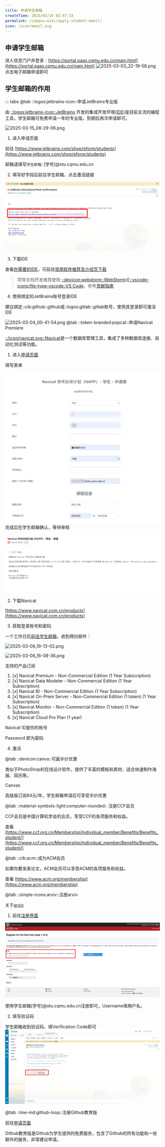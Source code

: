 ```yaml
---
title: 申请学生邮箱
createTime: 2025/02/24 02:47:33
permalink: /campus-wiki/apply-student-email/
icon: /icon/email.svg
---
```


## 申请学生邮箱

进入信息门户并登录：[https://portal.paas.cqmu.edu.cn/main.html](https://portal.paas.cqmu.edu.cn/main.html)
![2025-03-03_22-19-58.png](/src/2025-03-03_22-19-58.png)
点击电子邮箱申请即可



## 学生邮箱的作用

::: tabs
@tab ::logos:jetbrains-icon::申请JetBrains专业版

由 [::logos:jetbrains-icon::JetBrains](https://www.jetbrains.com/zh-cn/) 开发的集成开发环境([IDE](/campus-wiki/common-software/IDE/))是目前主流的编程工具，学生邮箱可免费申请一年的专业版，到期后再次申请即可。

![2025-03-15_06-29-06.png](../../.vuepress/public/src/2025-03-15_06-29-06.png)

1. 进入申请页面

前往 [https://www.jetbrains.com/shop/eform/students](https://www.jetbrains.com/shop/eform/students)

邮箱请填写`学生邮箱`: [学号]@stu.cqmu.edu.cn

2. 填写好字段后前往学生邮箱，点击激活链接

![2025-03-12_16-18-20.png](../../.vuepress/public/src/2025-03-12_16-18-20.png)

3. 下载IDE

查看[你需要的IDE](/campus-wiki/common-software/#ide-篇)，可前往[常用软件推荐及介绍页下载](/public-service/data-center/common-softwares-recommand-and-download/)

> 项导文档开发推荐使用 [::devicon:webstorm::WebStorm](/campus-wiki/common-softwares/IDE/WebStorm/)或[::vscode-icons:file-type-vscode::VS Code](/campus-wiki/common-software/IDE/VSCode/)，参考[贡献指南](/contribute/#我是文档站的开发者)

4. 使用绑定的JetBrains账号登录IDE

建议绑定::cib:github::github或::logos:gitlab::gitlab账号，使用其登录即可激活IDE

![2025-03-04_00-41-54.png](/src/2025-03-04_00-41-54.png)
@tab ::token-branded:popcat::申请Navicat Premiere



[::/icon/navicat.svg::Navicat](https://www.navicat.com.cn/)是一个数据库管理工具，集成了多种数据库连接、自动化测试等功能。

1. 进入[申请页面](https://www.navicat.com.cn/sponsorship/education/student)

填写表单

[//]: # (![2025-03-12_23-25-22.png]&#40;/src/2025-03-12_23-25-22.png&#41;)
![2025-03-15_06-50-00.png](../../.vuepress/public/src/2025-03-15_06-50-00.png)
完成后在学生邮箱确认，等待审核

![2025-03-15_06-53-34.png](../../.vuepress/public/src/2025-03-15_06-53-34.png)

2. 下载Navicat

[https://www.navicat.com.cn/products](https://www.navicat.com.cn/products)

3. 获取登录账号和密码

一个工作日后[前往学生邮箱](https://portal.paas.cqmu.edu.cn/main.html)，收到两份邮件：

![2025-03-06_16-13-02.png](/src/2025-03-06_16-13-02.png)

![2025-03-06_16-08-36.png](/src/2025-03-06_16-08-36.png)

支持的产品订阅

1. [x] Navicat Premium - Non-Commercial Edition (1 Year Subscription)
2. [x] Navicat Data Modeler - Non-Commercial Edition (1 Year Subscription)
3. [x] Navicat BI - Non-Commercial Edition (1 Year Subscription)
4. [x] Navicat On-Prem Server - Non-Commercial Edition (1 token) (1 Year Subscription)
5. [x] Navicat Monitor - Non-Commercial Edition (1 token) (1 Year Subscription)
6. [x] Navicat Cloud Pro Plan (1 year)

Navicat ID是你的账号

Password 即为密码

4. 激活

[//]: # (![2025-03-15_06-47-05.png]&#40;../../.vuepress/public/src/2025-03-15_06-47-05.png&#41;)

@tab ::devicon:canva::可画半价优惠

类似于PhotoShop的在线设计软件，提供了丰富的模板和素材，适合快速制作海报、简历等。

<LinkCard icon="::devicon:canva::" href="https://www.canva.cn/" title="可画" >Canvas</LinkCard>

高级版订阅84元/年，学生邮箱申请后可享受半价优惠

@tab ::material-symbols-light:computer-rounded:: 注册CCF会员

CCF会员是中国计算机学会的会员，享受CCF的各项服务和权益。

查看 [https://www.ccf.org.cn/Membership/Individual_member/Benefits/Benefits_student/](https://www.ccf.org.cn/Membership/Individual_member/Benefits/Benefits_student/)

@tab ::cib:acm::成为ACM会员

如果你要发表论文，ACM会员可以享受ACM的各项服务和权益。

查看 [https://www.acm.org/membership](https://www.acm.org/membership)

@tab ::simple-icons:arxiv::注册arxiv

关于[arxiv](/project-docs/academic-conversion/#arxiv)

1. 前往[注册界面](https://arxiv.org/user/register?submit=Register+for+the+first+time)

![2025-03-15_06-24-52.png](../../.vuepress/public/src/2025-03-15_06-24-52.png)


使用学生邮箱[学号]@stu.cqmu.edu.cn注册即可，Username填用户名。

2. 填写验证码

学生邮箱收到验证码，填Verification Code即可
![2025-03-15_06-19-33.png](../../.vuepress/public/src/2025-03-15_06-19-33.png)

@tab ::line-md:github-loop::注册Github教育版


前往[申请页面](https://education.github.com/pack)


Github教育版是Github为学生提供的免费服务，包含了Github的所有功能和一些额外的服务，非常建议申请。

